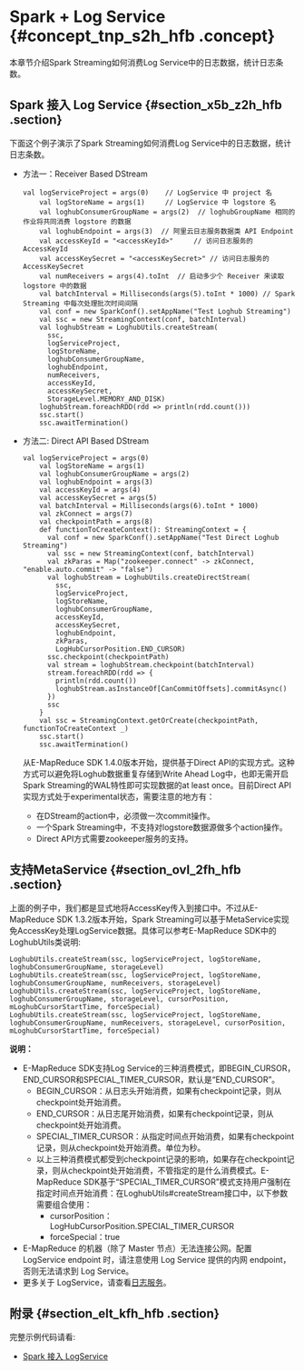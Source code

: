 # Spark + Log Service {#concept_tnp_s2h_hfb .concept}

本章节介绍Spark Streaming如何消费Log Service中的日志数据，统计日志条数。

## Spark 接入 Log Service {#section_x5b_z2h_hfb .section}

下面这个例子演示了Spark Streaming如何消费Log Service中的日志数据，统计日志条数。

-   方法一：Receiver Based DStream

    ```
    val logServiceProject = args(0)    // LogService 中 project 名
        val logStoreName = args(1)     // LogService 中 logstore 名
        val loghubConsumerGroupName = args(2)  // loghubGroupName 相同的作业将共同消费 logstore 的数据
        val loghubEndpoint = args(3)  // 阿里云日志服务数据类 API Endpoint
        val accessKeyId = "<accessKeyId>"     // 访问日志服务的 AccessKeyId
        val accessKeySecret = "<accessKeySecret>" // 访问日志服务的 AccessKeySecret
        val numReceivers = args(4).toInt  // 启动多少个 Receiver 来读取 logstore 中的数据
        val batchInterval = Milliseconds(args(5).toInt * 1000) // Spark Streaming 中每次处理批次时间间隔
        val conf = new SparkConf().setAppName("Test Loghub Streaming")
        val ssc = new StreamingContext(conf, batchInterval)
        val loghubStream = LoghubUtils.createStream(
          ssc,
          logServiceProject,
          logStoreName,
          loghubConsumerGroupName,
          loghubEndpoint,
          numReceivers,
          accessKeyId,
          accessKeySecret,
          StorageLevel.MEMORY_AND_DISK)
        loghubStream.foreachRDD(rdd => println(rdd.count()))
        ssc.start()
        ssc.awaitTermination()
    ```

-   方法二: Direct API Based DStream

    ```
    val logServiceProject = args(0)
        val logStoreName = args(1)
        val loghubConsumerGroupName = args(2)
        val loghubEndpoint = args(3)
        val accessKeyId = args(4)
        val accessKeySecret = args(5)
        val batchInterval = Milliseconds(args(6).toInt * 1000)
        val zkConnect = args(7)
        val checkpointPath = args(8)
        def functionToCreateContext(): StreamingContext = {
          val conf = new SparkConf().setAppName("Test Direct Loghub Streaming")
          val ssc = new StreamingContext(conf, batchInterval)
          val zkParas = Map("zookeeper.connect" -> zkConnect, "enable.auto.commit" -> "false")
          val loghubStream = LoghubUtils.createDirectStream(
            ssc,
            logServiceProject,
            logStoreName,
            loghubConsumerGroupName,
            accessKeyId,
            accessKeySecret,
            loghubEndpoint,
            zkParas,
            LogHubCursorPosition.END_CURSOR)
          ssc.checkpoint(checkpointPath)
          val stream = loghubStream.checkpoint(batchInterval)
          stream.foreachRDD(rdd => {
            println(rdd.count())
            loghubStream.asInstanceOf[CanCommitOffsets].commitAsync()
          })
          ssc
        }
        val ssc = StreamingContext.getOrCreate(checkpointPath, functionToCreateContext _)
        ssc.start()
        ssc.awaitTermination()
    ```

    从E-MapReduce SDK 1.4.0版本开始，提供基于Direct API的实现方式。这种方式可以避免将Loghub数据重复存储到Write Ahead Log中，也即无需开启Spark Streaming的WAL特性即可实现数据的at least once。目前Direct API实现方式处于experimental状态，需要注意的地方有：

    -   在DStream的action中，必须做一次commit操作。
    -   一个Spark Streaming中，不支持对logstore数据源做多个action操作。
    -   Direct API方式需要zookeeper服务的支持。

## 支持MetaService {#section_ovl_2fh_hfb .section}

上面的例子中，我们都是显式地将AccessKey传入到接口中。不过从E-MapReduce SDK 1.3.2版本开始，Spark Streaming可以基于MetaService实现免AccessKey处理LogService数据。具体可以参考E-MapReduce SDK中的LoghubUtils类说明:

```
LoghubUtils.createStream(ssc, logServiceProject, logStoreName, loghubConsumerGroupName, storageLevel)
LoghubUtils.createStream(ssc, logServiceProject, logStoreName, loghubConsumerGroupName, numReceivers, storageLevel)
LoghubUtils.createStream(ssc, logServiceProject, logStoreName, loghubConsumerGroupName, storageLevel, cursorPosition, mLoghubCursorStartTime, forceSpecial)
LoghubUtils.createStream(ssc, logServiceProject, logStoreName, loghubConsumerGroupName, numReceivers, storageLevel, cursorPosition, mLoghubCursorStartTime, forceSpecial)
```

**说明：** 

-   E-MapReduce SDK支持Log Service的三种消费模式，即BEGIN\_CURSOR，END\_CURSOR和SPECIAL\_TIMER\_CURSOR，默认是“END\_CURSOR”。
    -   BEGIN\_CURSOR：从日志头开始消费，如果有checkpoint记录，则从checkpoint处开始消费。
    -   END\_CURSOR：从日志尾开始消费，如果有checkpoint记录，则从checkpoint处开始消费。
    -   SPECIAL\_TIMER\_CURSOR：从指定时间点开始消费，如果有checkpoint记录，则从checkpoint处开始消费。单位为秒。
    -   以上三种消费模式都受到checkpoint记录的影响，如果存在checkpoint记录，则从checkpoint处开始消费，不管指定的是什么消费模式。E-MapReduce SDK基于“SPECIAL\_TIMER\_CURSOR”模式支持用户强制在指定时间点开始消费：在LoghubUtils\#createStream接口中，以下参数需要组合使用：
        -   cursorPosition：LogHubCursorPosition.SPECIAL\_TIMER\_CURSOR
        -   forceSpecial：true
-   E-MapReduce 的机器（除了 Master 节点）无法连接公网。配置 LogService endpoint 时，请注意使用 Log Service 提供的内网 endpoint，否则无法请求到 Log Service。
-   更多关于 LogService，请查看[日志服务](https://www.alibabacloud.com/help/zh/product/28958.htm)。

## 附录 {#section_elt_kfh_hfb .section}

完整示例代码请看:

-   [Spark 接入 LogService](https://github.com/aliyun/aliyun-emapreduce-demo/blob/master/src/main/scala/com/aliyun/emr/example/LoghubSample.scala)

